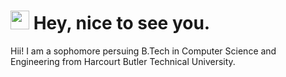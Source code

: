 <h1><img src="https://emojis.slackmojis.com/emojis/images/1531849430/4246/blob-sunglasses.gif?1531849430" width="30"/> Hey, nice to see you.</h1>

<p>Hii! I am a sophomore persuing B.Tech in Computer Science and Engineering from Harcourt Butler Technical University.
  
  
  
<!--
**khushishikhu/khushishikhu** is a ✨ _special_ ✨ repository because its `README.md` (this file) appears on your GitHub profile.


